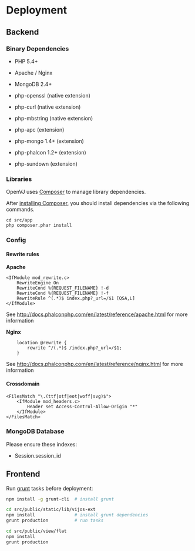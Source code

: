 # Deployment

## Backend

### Binary Dependencies

- PHP 5.4+

- Apache / Nginx

- MongoDB 2.4+

- php-openssl (native extension)

- php-curl (native extension)

- php-mbstring (native extension)

- php-apc (extension)

- php-mongo 1.4+ (extension)

- php-phalcon 1.2+ (extension)

- php-sundown (extension)

### Libraries

OpenVJ uses [Composer](http://getcomposer.org/) to manage library dependencies.

After [installing Composer](http://getcomposer.org/doc/00-intro.md), you should install dependencies via the following commands.

```
cd src/app
php composer.phar install
```

### Config

#### Rewrite rules

**Apache**

```
<IfModule mod_rewrite.c>
    RewriteEngine On
    RewriteCond %{REQUEST_FILENAME} !-d
    RewriteCond %{REQUEST_FILENAME} !-f
    RewriteRule ^(.*)$ index.php?_url=/$1 [QSA,L]
</IfModule>
```

See http://docs.phalconphp.com/en/latest/reference/apache.html for more information

**Nginx**

```
    location @rewrite {
        rewrite ^/(.*)$ /index.php?_url=/$1;
    }
```

See http://docs.phalconphp.com/en/latest/reference/nginx.html for more information

#### Crossdomain

```
<FilesMatch "\.(ttf|otf|eot|woff|svg)$">
    <IfModule mod_headers.c>
        Header set Access-Control-Allow-Origin "*"
    </IfModule>
</FilesMatch>
```

### MongoDB Database

Please ensure these indexes:

- Session.session_id

## Frontend

Run [grunt](http://gruntjs.com/getting-started) tasks before deployment:

```bash
npm install -g grunt-cli  # install grunt

cd src/public/static/lib/vijos-ext
npm install               # install grunt dependencies
grunt production          # run tasks

cd src/public/view/flat
npm install
grunt production
```